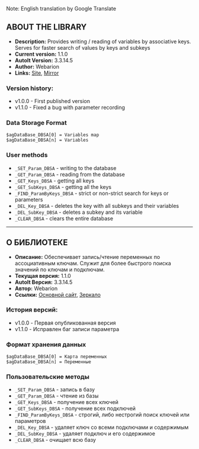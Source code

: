 
Note: English translation by Google Translate

## ABOUT THE LIBRARY ##
- **Description:** Provides writing / reading of variables by associative keys. Serves for faster search of values by keys and subkeys
- **Current version:** 1.1.0
- **AutoIt Version:** 3.3.14.5
- **Author:** Webarion
- **Links:** [Site](http://webarion.ru "Site"), [Mirror](http://f91974ik.bget.ru "Mirror")

### Version history: ###
- v1.0.0 - First published version
- v1.1.0 - Fixed a bug with parameter recording

### Data Storage Format ###
	$agDataBase_DBSA[0] = Variables map
	$agDataBase_DBSA[n] = Variables

### User methods ###
- `_SET_Param_DBSA` - writing to the database
- `_GET_Param_DBSA` - reading from the database
- `_GET_Keys_DBSA` - getting all keys
- `_GET_SubKeys_DBSA` - getting all the keys
- `_FIND_ParamByKeys_DBSA` - strict or non-strict search for keys or parameters
- `_DEL_Key_DBSA` - deletes the key with all subkeys and their variables
- `_DEL_SubKey_DBSA` - deletes a subkey and its variable
- `_CLEAR_DBSA` - clears the entire database

----------

## О БИБЛИОТЕКЕ ##
 - **Описание:** Обеспечивает запись/чтение переменных по ассоциативным ключам. Служит для более быстрого поиска значений по ключам и подключам.
 - **Текущая версия:** 1.1.0
 - **AutoIt Версия:** 3.3.14.5
 - **Автор:** Webarion
 - **Ссылки:** [Основной сайт](http://webarion.ru "Основной сайт"), [Зеркало](http://f91974ik.bget.ru "Зеркало")
 
### История версий: ###
- v1.0.0 - Первая опубликованная версия
- v1.1.0 - Исправлен баг записи параметра
		
### Формат хранения данных ###
	$agDataBase_DBSA[0] = Карта переменных
	$agDataBase_DBSA[n] = Переменные

### Пользовательские методы ###
- `_SET_Param_DBSA` - запись в базу
- `_GET_Param_DBSA` - чтение из базы
- `_GET_Keys_DBSA` - получение всех ключей
- `_GET_SubKeys_DBSA` - получение всех подключей
- `_FIND_ParamByKeys_DBSA` - строгий, либо нестрогий поиск ключей или параметров
- `_DEL_Key_DBSA` - удаляет ключ со всеми подключами и содержимым
- `_DEL_SubKey_DBSA` - удаляет подключ и его содержимое
- `_CLEAR_DBSA` - очищает всю базу
